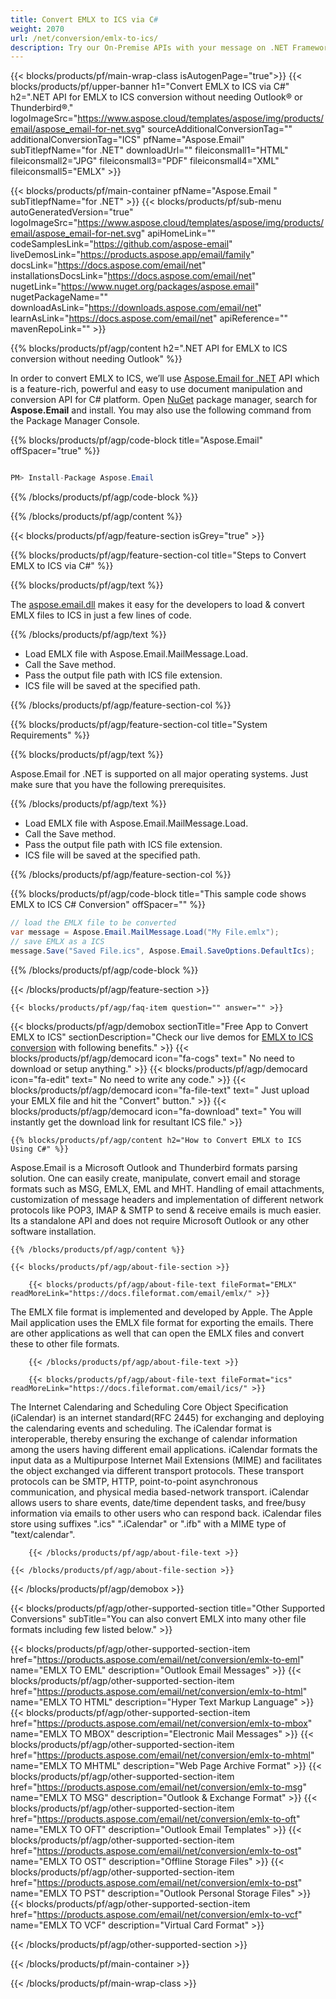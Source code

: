 ```yaml
---
title: Convert EMLX to ICS via C# 
weight: 2070
url: /net/conversion/emlx-to-ics/ 
description: Try our On-Premise APIs with your message on .NET Framework, .NET Core, and Xamarin Platforms.
---
```


{{< blocks/products/pf/main-wrap-class isAutogenPage="true">}}
{{< blocks/products/pf/upper-banner h1="Convert EMLX to ICS via C#" h2=".NET API for EMLX to ICS conversion without needing Outlook® or Thunderbird®." logoImageSrc="https://www.aspose.cloud/templates/aspose/img/products/email/aspose_email-for-net.svg" sourceAdditionalConversionTag="" additionalConversionTag="ICS" pfName="Aspose.Email" subTitlepfName="for .NET" downloadUrl="" fileiconsmall1="HTML" fileiconsmall2="JPG" fileiconsmall3="PDF" fileiconsmall4="XML" fileiconsmall5="EMLX" >}}

{{< blocks/products/pf/main-container pfName="Aspose.Email " subTitlepfName="for .NET" >}}
{{< blocks/products/pf/sub-menu autoGeneratedVersion="true" logoImageSrc="https://www.aspose.cloud/templates/aspose/img/products/email/aspose_email-for-net.svg" apiHomeLink="" codeSamplesLink="https://github.com/aspose-email" liveDemosLink="https://products.aspose.app/email/family" docsLink="https://docs.aspose.com/email/net" installationsDocsLink="https://docs.aspose.com/email/net" nugetLink="https://www.nuget.org/packages/aspose.email" nugetPackageName="" downloadAsLink="https://downloads.aspose.com/email/net" learnAsLink="https://docs.aspose.com/email/net" apiReference="" mavenRepoLink="" >}}

{{% blocks/products/pf/agp/content h2=".NET API for EMLX to ICS conversion without needing Outlook" %}}

 In order to convert EMLX to ICS, we’ll use
 [Aspose.Email for .NET](https://products.aspose.com/email/net) 
 API which is a feature-rich, powerful and easy to use document manipulation and conversion API for C# platform. Open
 [NuGet](https://www.nuget.org/packages/aspose.email) 
 package manager, search for
 **Aspose.Email** 
 and install. You may also use the following command from the Package Manager Console.

{{% blocks/products/pf/agp/code-block title="Aspose.Email" offSpacer="true" %}}

```cs

PM> Install-Package Aspose.Email

```

{{% /blocks/products/pf/agp/code-block %}}

{{% /blocks/products/pf/agp/content %}}

{{< blocks/products/pf/agp/feature-section isGrey="true" >}}

{{% blocks/products/pf/agp/feature-section-col title="Steps to Convert EMLX to ICS via C#" %}}

{{% blocks/products/pf/agp/text %}}

 The
 [aspose.email.dll](https://downloads.aspose.com/email/net) 
 makes it easy for the developers to load & convert EMLX files to ICS in just a few lines of code.

{{% /blocks/products/pf/agp/text %}}

+  Load EMLX file with Aspose.Email.MailMessage.Load.
+  Call the Save method.
+  Pass the output file path with ICS file extension.
+  ICS file will be saved at the specified path.

{{% /blocks/products/pf/agp/feature-section-col %}}

{{% blocks/products/pf/agp/feature-section-col title="System Requirements" %}}

{{% blocks/products/pf/agp/text %}}

 Aspose.Email for .NET is supported on all major operating systems. Just make sure that you have the following prerequisites.

{{% /blocks/products/pf/agp/text %}}

-  Load EMLX file with Aspose.Email.MailMessage.Load.
-  Call the Save method.
-  Pass the output file path with ICS file extension.
-  ICS file will be saved at the specified path.

{{% /blocks/products/pf/agp/feature-section-col %}}

{{% blocks/products/pf/agp/code-block title="This sample code shows EMLX to ICS C# Conversion" offSpacer="" %}}

```cs
// load the EMLX file to be converted
var message = Aspose.Email.MailMessage.Load("My File.emlx"); 
// save EMLX as a ICS 
message.Save("Saved File.ics", Aspose.Email.SaveOptions.DefaultIcs);  

```

{{% /blocks/products/pf/agp/code-block %}}

{{< /blocks/products/pf/agp/feature-section >}}

    {{< blocks/products/pf/agp/faq-item question="" answer="" >}}
 

<!-- aboutfile Starts -->

{{< blocks/products/pf/agp/demobox sectionTitle="Free App to Convert EMLX to ICS" sectionDescription="Check our live demos for [EMLX to ICS conversion](https://products.aspose.app/email/conversion/emlx-to-ics) with following benefits." >}}
        {{< blocks/products/pf/agp/democard icon="fa-cogs" text=" No need to download or setup anything." >}}
        {{< blocks/products/pf/agp/democard icon="fa-edit" text=" No need to write any code." >}}
        {{< blocks/products/pf/agp/democard icon="fa-file-text" text=" Just upload your EMLX file and hit the \"Convert\" button." >}}
        {{< blocks/products/pf/agp/democard icon="fa-download" text=" You will instantly get the download link for resultant ICS file." >}}

    {{% blocks/products/pf/agp/content h2="How to Convert EMLX to ICS Using C#" %}}

 Aspose.Email is a Microsoft Outlook and Thunderbird formats parsing solution. One can easily create, manipulate, convert email and storage formats such as MSG, EMLX, EML and MHT. Handling of email attachments, customization of message headers and implementation of different network protocols like POP3, IMAP & SMTP to send & receive emails is much easier. Its a standalone API and does not require Microsoft Outlook or any other software installation. ‎



    {{% /blocks/products/pf/agp/content %}}

    {{< blocks/products/pf/agp/about-file-section >}}

        {{< blocks/products/pf/agp/about-file-text fileFormat="EMLX" readMoreLink="https://docs.fileformat.com/email/emlx/" >}}
The EMLX file format is implemented and developed by Apple. The Apple Mail application uses the EMLX file format for exporting the emails. There are other applications as well that can open the EMLX files and convert these to other file formats.

        {{< /blocks/products/pf/agp/about-file-text >}}

        {{< blocks/products/pf/agp/about-file-text fileFormat="ics" readMoreLink="https://docs.fileformat.com/email/ics/" >}}
The Internet Calendaring and Scheduling Core Object Specification (iCalendar) is an internet standard(RFC 2445) for exchanging and deploying the calendaring events and scheduling.  The iCalendar format is interoperable, thereby ensuring the exchange of calendar information among the users having different email applications. iCalendar formats the input data as a Multipurpose Internet Mail Extensions (MIME) and facilitates the object exchanged via different transport protocols. These transport protocols can be SMTP, HTTP, point-to-point asynchronous communication, and physical media based-network transport. iCalendar allows users to share events, date/time dependent tasks, and free/busy information via emails to other users who can respond back. iCalendar files store using suffixes  ".ics" ".iCalendar" or ".ifb" with a MIME type of "text/calendar".

        {{< /blocks/products/pf/agp/about-file-text >}}

    {{< /blocks/products/pf/agp/about-file-section >}}

{{< /blocks/products/pf/agp/demobox >}}

<!-- aboutfile Ends -->

{{< blocks/products/pf/agp/other-supported-section title="Other Supported Conversions" subTitle="You can also convert EMLX into many other file formats including few listed below." >}}

{{< blocks/products/pf/agp/other-supported-section-item href="https://products.aspose.com/email/net/conversion/emlx-to-eml" name="EMLX TO EML" description="Outlook Email Messages" >}}
{{< blocks/products/pf/agp/other-supported-section-item href="https://products.aspose.com/email/net/conversion/emlx-to-html" name="EMLX TO HTML" description="Hyper Text Markup Language" >}}
{{< blocks/products/pf/agp/other-supported-section-item href="https://products.aspose.com/email/net/conversion/emlx-to-mbox" name="EMLX TO MBOX" description="Electronic Mail Messages" >}}
{{< blocks/products/pf/agp/other-supported-section-item href="https://products.aspose.com/email/net/conversion/emlx-to-mhtml" name="EMLX TO MHTML" description="Web Page Archive Format" >}}
{{< blocks/products/pf/agp/other-supported-section-item href="https://products.aspose.com/email/net/conversion/emlx-to-msg" name="EMLX TO MSG" description="Outlook & Exchange Format" >}}
{{< blocks/products/pf/agp/other-supported-section-item href="https://products.aspose.com/email/net/conversion/emlx-to-oft" name="EMLX TO OFT" description="Outlook Email Templates" >}}
{{< blocks/products/pf/agp/other-supported-section-item href="https://products.aspose.com/email/net/conversion/emlx-to-ost" name="EMLX TO OST" description="Offline Storage Files" >}}
{{< blocks/products/pf/agp/other-supported-section-item href="https://products.aspose.com/email/net/conversion/emlx-to-pst" name="EMLX TO PST" description="Outlook Personal Storage Files" >}}
{{< blocks/products/pf/agp/other-supported-section-item href="https://products.aspose.com/email/net/conversion/emlx-to-vcf" name="EMLX TO VCF" description="Virtual Card Format" >}}

{{< /blocks/products/pf/agp/other-supported-section >}}

{{< /blocks/products/pf/main-container >}}
    
{{< /blocks/products/pf/main-wrap-class >}}